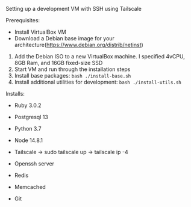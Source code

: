 Setting up a development VM with SSH using Tailscale

Prerequisites:
- Install VirtualBox VM
- Download a Debian base image for your architecture(https://www.debian.org/distrib/netinst)


1. Add the Debian ISO to a new VirtualBox machine. I specified 4vCPU, 8GB Ram, and 16GB fixed-size SSD
2. Start VM and run through the installation steps
3. Install base packages: `bash ./install-base.sh`
4. Install additional utilities for development: `bash ./install-utils.sh`

Installs: 
- Ruby 3.0.2 
- Postgresql 13
- Python 3.7
- Node 14.8.1
- Tailscale
  -> sudo tailscale up
  -> tailscale ip -4

- Openssh server
- Redis
- Memcached
- Git

